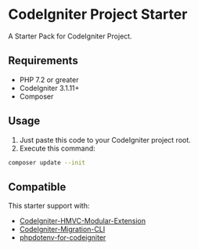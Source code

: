 # CodeIgniter Project Starter

A Starter Pack for CodeIgniter Project.

## Requirements

- PHP 7.2 or greater
- CodeIgniter 3.1.11+
- Composer

## Usage
1. Just paste this code to your CodeIgniter project root.
1. Execute this command:
```sh
composer update --init
```

## Compatible
This starter support with:
- [CodeIgniter-HMVC-Modular-Extension](https://github.com/sunuazizrahayu/CodeIgniter-HMVC-Modular-Extension)
- [CodeIgniter-Migration-CLI](https://github.com/sunuazizrahayu/CodeIgniter-Migration-CLI)
- [phpdotenv-for-codeigniter](https://github.com/sunuazizrahayu/phpdotenv-for-codeigniter)
